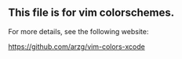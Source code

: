 ## This file is for vim colorschemes.
For more details, see the following website:

https://github.com/arzg/vim-colors-xcode
